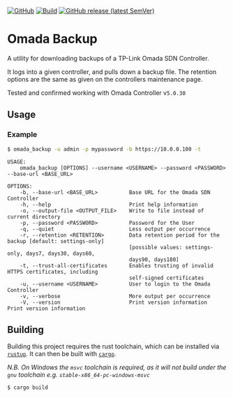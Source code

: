 [![GitHub](https://img.shields.io/github/license/jacobmillward/omada_backup?label=License)](https://github.com/JacobMillward/omada_backup/blob/main/LICENSE)
[![Build](https://github.com/JacobMillward/omada_backup/actions/workflows/build.yml/badge.svg)](https://github.com/JacobMillward/omada_backup/actions/workflows/build.yml) 
[![GitHub release (latest SemVer)](https://img.shields.io/github/v/release/jacobmillward/omada_backup?label=Release)](https://github.com/JacobMillward/omada_backup/releases/latest)

# Omada Backup

A utility for downloading backups of a TP-Link Omada SDN Controller.

It logs into a given controller, and pulls down a backup file. The retention options are the same as given on the controllers maintenance page.

Tested and confirmed working with Omada Controller v`5.0.30`

## Usage
### Example
```sh
$ omada_backup -u admin -p mypassword -b https://10.0.0.100 -t
```
```
USAGE:
    omada_backup [OPTIONS] --username <USERNAME> --password <PASSWORD> --base-url <BASE_URL>

OPTIONS:
    -b, --base-url <BASE_URL>          Base URL for the Omada SDN Controller
    -h, --help                         Print help information
    -o, --output-file <OUTPUT_FILE>    Write to file instead of current directory
    -p, --password <PASSWORD>          Password for the User
    -q, --quiet                        Less output per occurrence
    -r, --retention <RETENTION>        Data retention period for the backup [default: settings-only]
                                       [possible values: settings-only, days7, days30, days60,
                                       days90, days180]
    -t, --trust-all-certificates       Enables trusting of invalid HTTPS certificates, including
                                       self-signed certificates
    -u, --username <USERNAME>          User to login to the Omada Controller
    -v, --verbose                      More output per occurrence
    -V, --version                      Print version information                 Print version information
```

## Building

Building this project requires the rust toolchain, which can be installed via [`rustup`](https://rustup.rs/). It can then be built with [`cargo`](https://doc.rust-lang.org/cargo/).

_N.B. On Windows the `msvc` toolchain is required, as it will not build under the `gnu` toolchain e.g. `stable-x86_64-pc-windows-msvc`_

```sh
$ cargo build
```

